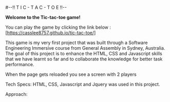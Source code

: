 #--!! T I C - T A C - T O E !!--

**Welcome to the Tic-tac-toe game!**

You can play the game by clicking the link below :
[https://casslee8757.github.io/tic-tac-toe/]

This game is my very first project that was built through a Software Engineering Immersive course from General Assembly in Sydney, Australia. The goal of this project is to enhance the HTML, CSS and Javascript skills that we have learnt so far and to collaborate the knowledge for better task performance.

When the page gets reloaded you see a screen with 2 players

Tech Specs:
HTML, CSS, Javascript and Jquery was used in this project.

Approach:

